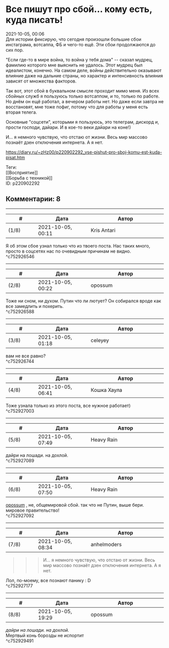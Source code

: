 Все пишут про сбой... кому есть, куда писать!
=============================================

  
2021-10-05, 00:06  
 Для истории фиксирую, что сегодня произошли большие сбои инстаграма, вотсаппа, ФБ и чего-то ещё. Эти сбои продолжаются до сих пор.   
   
 "Если где-то в мире война, то война у тебя дома" -- сказал мудрец, фамилию которого мне выяснить не удалось. Этот мудрец был идеалистом, конечно. На самом деле, войны действительно оказывают влияние даже на дальние страны, но характер и интенсивность влияния зависят от множества факторов.   
   
 Так вот, этот сбой в буквальном смысле проходит мимо меня. Из всех сбойных служб я пользуюсь только вотсаппом, и то, только по работе. Но днём он ещё работал, а вечером работы нет. Но даже если завтра не восстановят, мне тоже пофиг, потому что для работы у меня есть вторая телега.   
   
 Основные "соцсети", которыми я пользуюсь, это телеграм, дискорд и, прости господи, дайари. И в кое-то веки дайари на коне!)   
   
 И... я немного чувствую, что отстаю от жизни. Весь мир массово познаёт дзен отключения интернета. А я нет.   
  
<https://diary.ru/~zHz00/p220902292_vse-pishut-pro-sboj-komu-est-kuda-pisat.htm>  
  
Теги:  
[[Восприятие]]  
[[Борьба с техникой]]  
ID: p220902292  


Комментарии: 8
--------------

  


---



|         #         |              Дата              |                     Автор                     |           ID           |
| --- | --- | --- | --- |
| (1/8) | 2021-10-05, 00:11 | Kris Antari | c752926546 |

  
 Я об этом сбое узнал только что из твоего поста. Нас таких много, просто в соцсетях нас по очевидным причинам не видно.   
 ^c752926546

---



|         #         |              Дата              |                     Автор                     |           ID           |
| --- | --- | --- | --- |
| (2/8) | 2021-10-05, 00:22 | opossum | c752926588 |

  
 Тоже ни сном, ни духом. Путин что ли лютует? Он собирался вроде как все замедлить и похерить.   
 ^c752926588

---



|         #         |              Дата              |                     Автор                     |           ID           |
| --- | --- | --- | --- |
| (3/8) | 2021-10-05, 01:18 | celeyey | c752926744 |

  
 вам не все равно?   
 ^c752926744

---



|         #         |              Дата              |                     Автор                     |           ID           |
| --- | --- | --- | --- |
| (4/8) | 2021-10-05, 06:41 | Кошка Хаула | c752927003 |

  
 Тоже узнала только из этого поста, все нужное работает)   
 ^c752927003

---



|         #         |              Дата              |                     Автор                     |           ID           |
| --- | --- | --- | --- |
| (5/8) | 2021-10-05, 07:49 | Heavy Rain | c752927089 |

  
 дайри на лошади. на дохлой.   
 ^c752927089

---



|         #         |              Дата              |                     Автор                     |           ID           |
| --- | --- | --- | --- |
| (6/8) | 2021-10-05, 07:50 | Heavy Rain | c752927092 |

  
  [opossum](https://pssm.diary.ru "змей о двух головах")  , не, общемировой сбой. так что не Путин, выше бери. мировое правительство!   
 ^c752927092

---



|         #         |              Дата              |                     Автор                     |           ID           |
| --- | --- | --- | --- |
| (7/8) | 2021-10-05, 08:34 | anhelmoders | c752927177 |

  
 >>>И... я немного чувствую, что отстаю от жизни. Весь мир массово познаёт дзен отключения интернета. А я нет.   
   
 Лол, по-моему, все познают панику : D   
 ^c752927177

---



|         #         |              Дата              |                     Автор                     |           ID           |
| --- | --- | --- | --- |
| (8/8) | 2021-10-05, 19:29 | opossum | c752929491 |

  
  *дайри на лошади. на дохлой.*    
 Мертвый конь борозды не испортит   
 ^c752929491